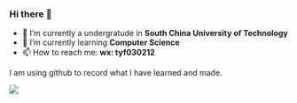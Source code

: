 ### Hi there 👋

<!--
**haandfeng/haandfeng** is a ✨ _special_ ✨ repository because its `README.md` (this file) appears on your GitHub profile. 

Here are some ideas to get you started: -->

- 🔭 I’m currently a undergratude in **South China University of Technology**
- 🌱 I’m currently learning  **Computer Science**
- 📫 How to reach me: **wx: tyf030212**

I am using github to record what I have learned and made.

![]( https://visitor-badge.glitch.me/badge?page_id=<haadnfeng>)

<!--

- 👯 I’m looking to collaborate on ...
- 🤔 I’m looking for help with ...
- 💬 Ask me about ... 

- 😄 Pronouns: ...
- ⚡ Fun fact: ...-->

